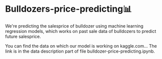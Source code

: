 # Bulldozers-price-predicting📊

We're predicting the salesprice of bulldozer using machine learning regression models, which works on past sale data of bulldozers to predict future salesprice.

You can find the data on which our model is working on kaggle.com...
The link is in the data description part of file bulldozer-price-predicting.ipynb.
